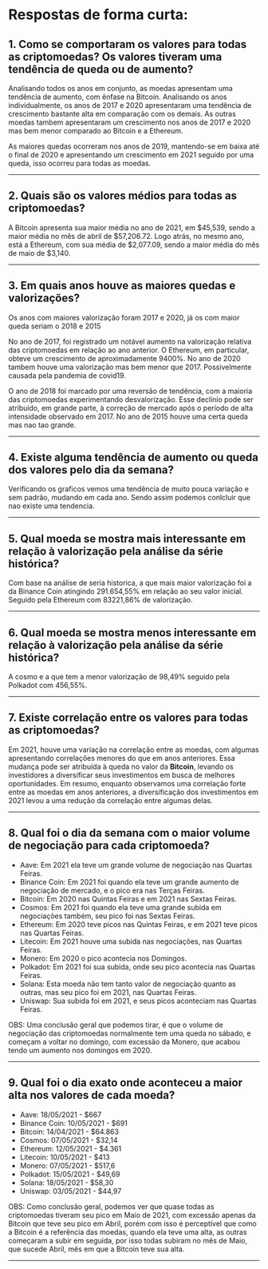 # **Respostas de forma curta**:

## **1. Como se comportaram os valores para todas as criptomoedas? Os valores tiveram uma tendência de queda ou de aumento?**

Analisando todos os anos em conjunto, as moedas apresentam uma tendência de aumento, com ênfase na Bitcoin.
Analisando os anos individualmente, os anos de 2017 e 2020 apresentaram uma tendência de crescimento bastante alta em comparação com os demais.
As outras moedas tambem apresentaram um crescimento nos anos de 2017 e 2020 mas bem menor comparado ao Bitcoin e a Ethereum.

As maiores quedas ocorreram nos anos de 2019, mantendo-se em baixa até o final de 2020 e apresentando um crescimento em 2021 seguido por uma queda, isso ocorreu para todas as moedas.

---

## **2. Quais são os valores médios para todas as criptomoedas?**

A Bitcoin apresenta sua maior média no ano de 2021, em $45,539, sendo a maior média no mês de abril de $57,206.72.
Logo atrás, no mesmo ano, está a Ethereum, com sua média de $2,077.09, sendo a maior média do mês de maio de $3,140.

---

## **3. Em quais anos houve as maiores quedas e valorizações?**

Os anos com maiores valorização foram 2017 e 2020, já os com maior queda seriam o 2018 e 2015

No ano de 2017, foi registrado um notável aumento na valorização relativa das criptomoedas em relação ao ano anterior.
O Ethereum, em particular, obteve um crescimento de aproximadamente 9400%.
No ano de 2020 tambem houve uma valorização mas bem menor que 2017. Possivelmente causada pela pandemia de covid19.

O ano de 2018  foi marcado por uma reversão de tendência, com a maioria das criptomoedas experimentando desvalorização.
Esse declínio pode ser atribuído, em grande parte, à correção de mercado após o período de alta intensidade observado em 2017.
No ano de 2015 houve uma certa queda mas nao tao grande.

---

## **4. Existe alguma tendência de aumento ou queda dos valores pelo dia da semana?**

Verificando os graficos vemos uma tendência de muito pouca variação e sem padrão, mudando em cada ano.
Sendo assim podemos conlcluir que nao existe uma tendencia.

---

## **5. Qual moeda se mostra mais interessante em relação à valorização pela análise da série histórica?**

Com base na análise de seria historica, a que mais maior valorização foi a da Binance Coin atingindo 291.654,55% em relação ao seu valor inicial.
Seguido pela Ethereum com 83221,86% de valorização.

---

## **6. Qual moeda se mostra menos interessante em relação à valorização pela análise da série histórica?**

A cosmo e a que tem a menor valorização de 98,49% seguido pela Polkadot com 456,55%.

---

## **7. Existe correlação entre os valores para todas as criptomoedas?**

Em 2021, houve uma variação na correlação entre as moedas, com algumas apresentando correlações menores do que em anos anteriores.
Essa mudança pode ser atribuída à queda no valor da **Bitcoin**, levando os investidores a diversificar seus investimentos em busca de melhores oportunidades.
Em resumo, enquanto observamos uma correlação forte entre as moedas em anos anteriores, a diversificação dos investimentos em 2021 levou a uma redução da correlação entre algumas delas.

---

## **8. Qual foi o dia da semana com o maior volume de negociação para cada criptomoeda?**

- Aave: Em 2021 ela teve um grande volume de negociação nas Quartas Feiras.
- Binance Coin: Em 2021 foi quando ela teve um grande aumento de negociação de mercado, e o pico era nas Terças Feiras.
- Bitcoin: Em 2020 nas Quintas Feiras e em 2021 nas Sextas Feiras.
- Cosmos: Em 2021 foi quando ela teve uma grande subida em negociações também, seu pico foi nas Sextas Feiras.
- Ethereum: Em 2020 teve picos nas Quintas Feiras, e em 2021 teve picos nas Quartas Feiras.
- Litecoin: Em 2021 houve uma subida nas negociações, nas Quartas Feiras.
- Monero: Em 2020 o pico acontecia nos Domingos.
- Polkadot: Em 2021 foi sua subida, onde seu pico acontecia nas Quartas Feiras.
- Solana: Esta moeda não tem tanto valor de negociação quanto as outras, mas seu pico foi em 2021, nas Quartas Feiras.
- Uniswap: Sua subida foi em 2021, e seus picos aconteciam nas Quartas Feiras.

OBS: Uma conclusão geral que podemos tirar, é que o volume de negociação das criptomoedas normalmente tem uma queda no sábado, e começam a voltar no domingo, com excessão da Monero, que acabou tendo um aumento nos domingos em 2020.

---

## **9. Qual foi o dia exato onde aconteceu a maior alta nos valores de cada moeda?**

- Aave: 18/05/2021 - $667
- Binance Coin: 10/05/2021 - $691
- Bitcoin: 14/04/2021 - $64.863
- Cosmos: 07/05/2021 - $32,14
- Ethereum: 12/05/2021 - $4.361
- Litecoin: 10/05/2021 - $413
- Monero: 07/05/2021 - $517,6
- Polkadot: 15/05/2021 - $49,69
- Solana: 18/05/2021 - $58,30
- Uniswap: 03/05/2021 - $44,97

OBS: Como conclusão geral, podemos ver que quase todas as criptomoedas tiveram seu pico em Maio de 2021, com excessão apenas da Bitcoin que teve seu pico em Abril, porém com isso é perceptível que como a Bitcoin é a referência das moedas, quando ela teve uma alta, as outras começaram a subir em seguida, por isso todas subiram no mês de Maio, que sucede Abril, mês em que a Bitcoin teve sua alta.

---
